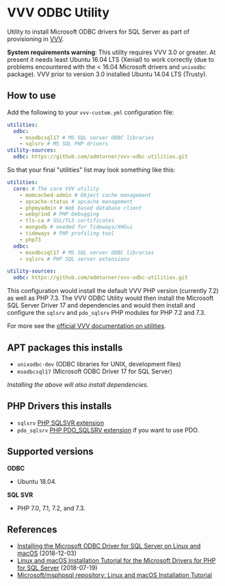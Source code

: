 # VVV ODBC Utility

Utility to install Microsoft ODBC drivers for SQL Server as part of provisioning in [VVV](https://varyingvagrantvagrants.org/).

**System requirements warning**: This utility requires VVV 3.0 or greater. At present it needs least Ubuntu 16.04 LTS (Xenial) to work correctly (due to problems encountered with the < 16.04 Microsoft drivers and `unixodbc` package). VVV prior to version 3.0 installed Ubuntu 14.04 LTS (Trusty).

## How to use

Add the following to your `vvv-custom.yml` configuration file:

```yml
utilities:
  odbc:
    - msodbcsql17 # MS SQL server ODBC libraries
    - sqlsrv # MS SQL PHP drivers
utility-sources:
  odbc: https://github.com/admturner/vvv-odbc-utilities.git
```

So that your final "utilities" list may look something like this:

```yml
utilities:
  core: # The core VVV utility
    - memcached-admin # Object cache management
    - opcache-status # opcache management
    - phpmyadmin # Web based database client
    - webgrind # PHP Debugging
    - tls-ca # SSL/TLS certificates
    - mongodb # needed for Tideways/XHGui
    - tideways # PHP profiling tool
    - php73
  odbc:
    - msodbcsql17 # MS SQL server ODBC libraries
    - sqlsrv # PHP SQL server extensions

utility-sources:
  odbc: https://github.com/admturner/vvv-odbc-utilities.git
```

This configuration would install the default VVV PHP version (currently 7.2) as well as PHP 7.3. The VVV ODBC Utility would then install the Microsoft SQL Server Driver 17 and dependencies and would then install and configure the `sqlsrv` and `pdo_sqlsrv` PHP modules for PHP 7.2 and 7.3.

For more see the [official VVV documentation on utilities](https://varyingvagrantvagrants.org/docs/en-US/utilities/).

## APT packages this installs

- `unixodbc-dev` (ODBC libraries for UNIX, development files)
- `msodbcsql17` (Microsoft ODBC Driver 17 for SQL Server)

*Installing the above will also install dependencies.*

## PHP Drivers this installs

- `sqlsrv` [PHP SQLSVR extension](https://php.net/manual/en/book.sqlsrv.php)
- `pdo_sqlsrv` [PHP PDO_SQLSRV extension](https://php.net/manual/en/ref.pdo-sqlsrv.php) if you want to use PDO.

## Supported versions

**ODBC**

- Ubuntu 18.04.

**SQL SVR**

- PHP 7.0, 7.1, 7.2, and 7.3.

## References

* [Installing the Microsoft ODBC Driver for SQL Server on Linux and macOS](https://docs.microsoft.com/en-us/sql/connect/odbc/linux-mac/installing-the-microsoft-odbc-driver-for-sql-server?view=sql-server-2017) (2018-12-03)
* [Linux and macOS Installation Tutorial for the Microsoft Drivers for PHP for SQL Server](https://docs.microsoft.com/en-us/sql/connect/php/installation-tutorial-linux-mac?view=sql-server-2017) (2018-07-19)
* [Microsoft/msphpsql repository: Linux and macOS Installation Tutorial](https://github.com/Microsoft/msphpsql/blob/master/Linux-mac-install.md)
